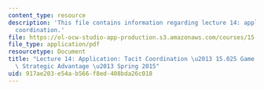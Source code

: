 ```yaml
---
content_type: resource
description: 'This file contains information regarding lecture 14: application: tacit
  coordination.'
file: https://ol-ocw-studio-app-production.s3.amazonaws.com/courses/15-025-game-theory-for-strategic-advantage-spring-2015/917ae203e54ab566f8ed408bda26c018_MIT15_025S15_Lec_14.pdf
file_type: application/pdf
resourcetype: Document
title: "Lecture 14: Application: Tacit Coordination \u2013 15.025 Game Theory for\
  \ Strategic Advantage \u2013 Spring 2015"
uid: 917ae203-e54a-b566-f8ed-408bda26c018
---
```

